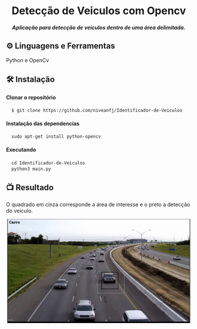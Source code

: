 <h1 align="center">  Detecção de Veiculos com Opencv </h1>
<h5 align="center"> Aplicação para detecção de veiculos dentro de uma área delimitada. </h5>

## ⚙ Linguagens e Ferramentas
Python e OpenCv

## 🛠 Instalação
#### Clonar o repositório
      $ git clone https://github.com/niveanfj/Identificador-de-Veiculos
#### Instalação das dependencias
      sudo apt-get install python-opencv
#### Executando
      cd Identificador-de-Veiculos
      python3 main.py
## 📺 Resultado
O quadrado em cinza corresponde a área de interesse e o preto a detecção do veiculo.
<p align="center">
   <img src="https://github.com/niveanfj/Identificador-de-Veiculos/blob/main/resultado3.png" width="500">
 </p>
 

 
